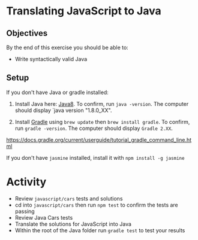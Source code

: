 # Translating JavaScript to Java

## Objectives

By the end of this exercise you should be able to:

- Write syntactically valid Java

## Setup

If you don't have Java or gradle installed:

1. Install Java here: [Java8](http://www.oracle.com/technetwork/java/javase/downloads/jdk8-downloads-2133151.html).
To confirm, run `java -version`. The computer should display `java version "1.8.0_XX".

2. Install [Gradle](http://www.gradle.org/) using `brew update` then `brew install gradle`.
To confirm, run `gradle -version`. The computer should display `Gradle 2.XX`.

https://docs.gradle.org/current/userguide/tutorial_gradle_command_line.html

If you don't have `jasmine` installed, install it with `npm install -g jasmine`

# Activity

- Review `javascript/cars` tests and solutions
- cd into `javascript/cars` then run `npm test` to confirm the tests are passing
- Review Java Cars tests
- Translate the solutions for JavaScript into Java
- Within the root of the Java folder run `gradle test` to test your results
